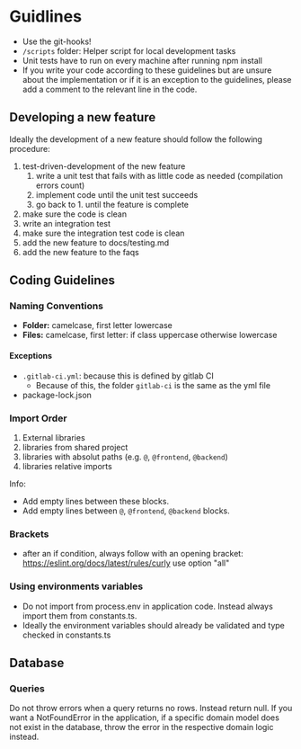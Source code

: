 # Guidlines

- Use the git-hooks!
- `/scripts` folder: Helper script for local development tasks
- Unit tests have to run on every machine after running npm install
- If you write your code according to these guidelines but are unsure about the implementation or if it is an exception to the guidelines, please add a comment to the relevant line in the code.

## Developing a new feature

Ideally the development of a new feature should follow the following procedure:

1. test-driven-development of the new feature
   1. write a unit test that fails with as little code as needed (compilation errors count)
   2. implement code until the unit test succeeds
   3. go back to 1. until the feature is complete
2. make sure the code is clean
3. write an integration test
4. make sure the integration test code is clean
5. add the new feature to docs/testing.md
6. add the new feature to the faqs

## Coding Guidelines

### Naming Conventions

- **Folder:** camelcase, first letter lowercase
- **Files:** camelcase, first letter: if class uppercase otherwise lowercase

#### Exceptions

- `.gitlab-ci.yml`: because this is defined by gitlab CI
  - Because of this, the folder `gitlab-ci` is the same as the yml file
- package-lock.json

### Import Order

1. External libraries
2. libraries from shared project
3. libraries with absolut paths (e.g. `@`, `@frontend`, `@backend`)
4. libraries relative imports

Info:

- Add empty lines between these blocks.
- Add empty lines between `@`, `@frontend`, `@backend` blocks.

### Brackets

- after an if condition, always follow with an opening bracket: <https://eslint.org/docs/latest/rules/curly> use option "all"

### Using environments variables

- Do not import from process.env in application code. Instead always import them from constants.ts.
- Ideally the environment variables should already be validated and type checked in constants.ts

## Database

### Queries

Do not throw errors when a query returns no rows. Instead return null. If you want a NotFoundError in the application, if a specific domain model does not exist in the database, throw the error in the respective domain logic instead.
